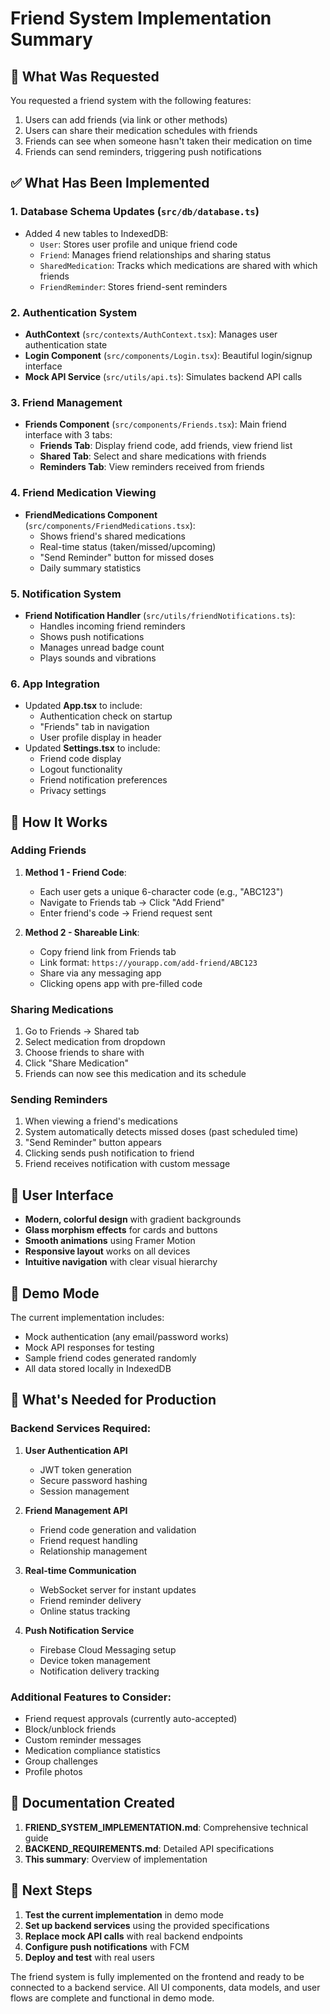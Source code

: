 # Friend System Implementation Summary

## 🎯 What Was Requested

You requested a friend system with the following features:
1. Users can add friends (via link or other methods)
2. Users can share their medication schedules with friends
3. Friends can see when someone hasn't taken their medication on time
4. Friends can send reminders, triggering push notifications

## ✅ What Has Been Implemented

### 1. **Database Schema Updates** (`src/db/database.ts`)
- Added 4 new tables to IndexedDB:
  - `User`: Stores user profile and unique friend code
  - `Friend`: Manages friend relationships and sharing status
  - `SharedMedication`: Tracks which medications are shared with which friends
  - `FriendReminder`: Stores friend-sent reminders

### 2. **Authentication System**
- **AuthContext** (`src/contexts/AuthContext.tsx`): Manages user authentication state
- **Login Component** (`src/components/Login.tsx`): Beautiful login/signup interface
- **Mock API Service** (`src/utils/api.ts`): Simulates backend API calls

### 3. **Friend Management**
- **Friends Component** (`src/components/Friends.tsx`): Main friend interface with 3 tabs:
  - **Friends Tab**: Display friend code, add friends, view friend list
  - **Shared Tab**: Select and share medications with friends
  - **Reminders Tab**: View reminders received from friends

### 4. **Friend Medication Viewing**
- **FriendMedications Component** (`src/components/FriendMedications.tsx`):
  - Shows friend's shared medications
  - Real-time status (taken/missed/upcoming)
  - "Send Reminder" button for missed doses
  - Daily summary statistics

### 5. **Notification System**
- **Friend Notification Handler** (`src/utils/friendNotifications.ts`):
  - Handles incoming friend reminders
  - Shows push notifications
  - Manages unread badge count
  - Plays sounds and vibrations

### 6. **App Integration**
- Updated **App.tsx** to include:
  - Authentication check on startup
  - "Friends" tab in navigation
  - User profile display in header
- Updated **Settings.tsx** to include:
  - Friend code display
  - Logout functionality
  - Friend notification preferences
  - Privacy settings

## 🚀 How It Works

### Adding Friends
1. **Method 1 - Friend Code**:
   - Each user gets a unique 6-character code (e.g., "ABC123")
   - Navigate to Friends tab → Click "Add Friend"
   - Enter friend's code → Friend request sent

2. **Method 2 - Shareable Link**:
   - Copy friend link from Friends tab
   - Link format: `https://yourapp.com/add-friend/ABC123`
   - Share via any messaging app
   - Clicking opens app with pre-filled code

### Sharing Medications
1. Go to Friends → Shared tab
2. Select medication from dropdown
3. Choose friends to share with
4. Click "Share Medication"
5. Friends can now see this medication and its schedule

### Sending Reminders
1. When viewing a friend's medications
2. System automatically detects missed doses (past scheduled time)
3. "Send Reminder" button appears
4. Clicking sends push notification to friend
5. Friend receives notification with custom message

## 🎨 User Interface

- **Modern, colorful design** with gradient backgrounds
- **Glass morphism effects** for cards and buttons
- **Smooth animations** using Framer Motion
- **Responsive layout** works on all devices
- **Intuitive navigation** with clear visual hierarchy

## 📱 Demo Mode

The current implementation includes:
- Mock authentication (any email/password works)
- Mock API responses for testing
- Sample friend codes generated randomly
- All data stored locally in IndexedDB

## 🔧 What's Needed for Production

### Backend Services Required:
1. **User Authentication API**
   - JWT token generation
   - Secure password hashing
   - Session management

2. **Friend Management API**
   - Friend code generation and validation
   - Friend request handling
   - Relationship management

3. **Real-time Communication**
   - WebSocket server for instant updates
   - Friend reminder delivery
   - Online status tracking

4. **Push Notification Service**
   - Firebase Cloud Messaging setup
   - Device token management
   - Notification delivery tracking

### Additional Features to Consider:
- Friend request approvals (currently auto-accepted)
- Block/unblock friends
- Custom reminder messages
- Medication compliance statistics
- Group challenges
- Profile photos

## 📄 Documentation Created

1. **FRIEND_SYSTEM_IMPLEMENTATION.md**: Comprehensive technical guide
2. **BACKEND_REQUIREMENTS.md**: Detailed API specifications
3. **This summary**: Overview of implementation

## 🎯 Next Steps

1. **Test the current implementation** in demo mode
2. **Set up backend services** using the provided specifications
3. **Replace mock API calls** with real backend endpoints
4. **Configure push notifications** with FCM
5. **Deploy and test** with real users

The friend system is fully implemented on the frontend and ready to be connected to a backend service. All UI components, data models, and user flows are complete and functional in demo mode.